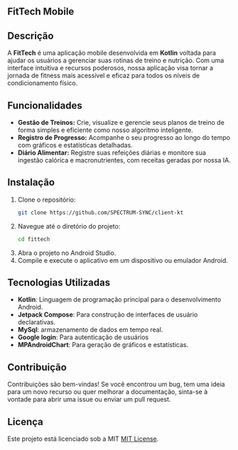 ## FitTech Mobile

## Descrição
A **FitTech** é uma aplicação mobile desenvolvida em **Kotlin** voltada para ajudar os usuários a gerenciar suas rotinas de treino e nutrição. Com uma interface intuitiva e recursos poderosos, nossa aplicação visa tornar a jornada de fitness mais acessível e eficaz para todos os níveis de condicionamento físico.

## Funcionalidades
- **Gestão de Treinos:** Crie, visualize e gerencie seus planos de treino de forma simples e eficiente como nosso algoritmo inteligente.
- **Registro de Progresso:** Acompanhe o seu progresso ao longo do tempo com gráficos e estatísticas detalhadas.
- **Diário Alimentar:** Registre suas refeições diárias e monitore sua ingestão calórica e macronutrientes, com receitas geradas por nossa IA.

## Instalação
1. Clone o repositório:
   ```bash
   git clone https://github.com/SPECTRUM-SYNC/client-kt
   ```
2. Navegue até o diretório do projeto:
   ```bash
   cd fittech
   ```
3. Abra o projeto no Android Studio.
4. Compile e execute o aplicativo em um dispositivo ou emulador Android.

## Tecnologias Utilizadas
- **Kotlin**: Linguagem de programação principal para o desenvolvimento Android.
- **Jetpack Compose**: Para construção de interfaces de usuário declarativas.
- **MySql**:  armazenamento de dados em tempo real.
- **Google login**: Para autenticação de usuários
- **MPAndroidChart**: Para geração de gráficos e estatísticas.

## Contribuição
Contribuições são bem-vindas! Se você encontrou um bug, tem uma ideia para um novo recurso ou quer melhorar a documentação, sinta-se à vontade para abrir uma issue ou enviar um pull request.

## Licença
Este projeto está licenciado sob a MIT [MIT License](https://opensource.org/licenses/MIT).
